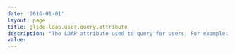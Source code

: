 ```yaml
---
date: '2016-01-01'
layout: page
title: glide.ldap.user.query.attribute
description: "The LDAP attribute used to query for users. For example: cn or sAMAccountName for Microsoft Active directory default. You can only specify one attribute. This is a required value."
value:  
---
```

